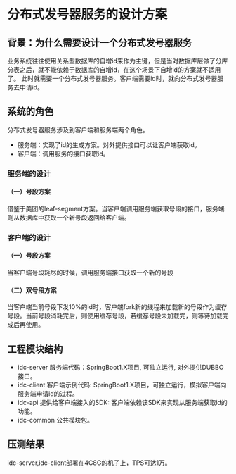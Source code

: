 # 分布式发号器服务的设计方案

## 背景：为什么需要设计一个分布式发号器服务
业务系统往往使用关系型数据库的自增id来作为主键，但是当对数据库层做了分库分表之后，就不能依赖于数据库的自增id，在这个场景下自增id的方案就不适用了。
此时就需要一个分布式发号器服务。客户端需要id时，就向分布式发号器服务去申请id。

## 系统的角色
分布式发号器服务涉及到客户端和服务端两个角色。

* 服务端：实现了id的生成方案。对外提供接口可以让客户端获取id。
* 客户端：调用服务的接口获取id。

### 服务端的设计
#### （一）号段方案
借鉴于美团的leaf-segment方案。当客户端调用服务端获取号段的接口，服务端则从数据库中获取一个新号段返回给客户端。

### 客户端的设计
#### （一）号段方案
当客户端号段耗尽的时候，调用服务端接口获取一个新的号段
#### （二）双号段方案
当客户端当前号段下发10%的id时，客户端fork新的线程来加载新的号段作为缓存号段。当前号段消耗完后，则使用缓存号段，若缓存号段未加载完，则等待加载完成后再使用。

## 工程模块结构
* idc-server 服务端代码：SpringBoot1.X项目, 可独立运行, 对外提供DUBBO接口。
* idc-client 客户端示例代码: SpringBoot1.X项目，可独立运行，模拟客户端向服务端申请id的过程。
* idc-api 提供给客户端接入的SDK: 客户端依赖该SDK来实现从服务端获取id的功能。
* idc-common 公共模块包。

## 压测结果
idc-server,idc-client部署在4C8G的机子上，TPS可达1万。
